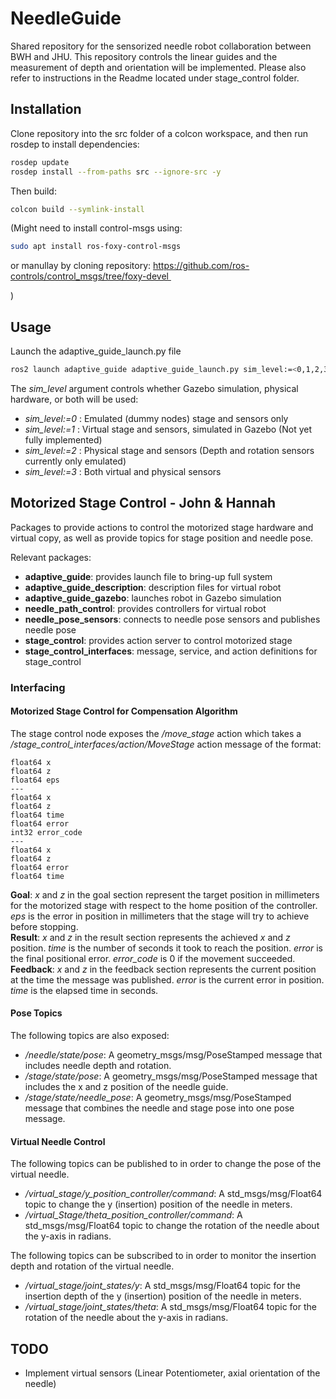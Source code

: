 # NeedleGuide

Shared repository for the sensorized needle robot collaboration between BWH and JHU.
This repository controls the linear guides and the measurement of depth and orientation will be implemented.
Please also refer to instructions in the Readme located under stage_control folder.

## Installation
Clone repository into the src folder of a colcon workspace, and then run rosdep to install dependencies:
```bash
rosdep update
rosdep install --from-paths src --ignore-src -y
```
Then build:
```bash
colcon build --symlink-install
```
(Might need to install control-msgs using: 
```bash
sudo apt install ros-foxy-control-msgs
```
or manullay by cloning repository: https://github.com/ros-controls/control_msgs/tree/foxy-devel 

)
## Usage
Launch the adaptive_guide_launch.py file
```bash
ros2 launch adaptive_guide adaptive_guide_launch.py sim_level:=<0,1,2,3>
```
The *sim_level* argument controls whether Gazebo simulation, physical hardware, or both will be used:
- *sim_level:=0* : Emulated (dummy nodes) stage and sensors only
- *sim_level:=1* : Virtual stage and sensors, simulated in Gazebo (Not yet fully implemented)
- *sim_level:=2* : Physical stage and sensors (Depth and rotation sensors currently only emulated)
- *sim_level:=3* : Both virtual and physical sensors

## Motorized Stage Control - John & Hannah
Packages to provide actions to control the motorized stage hardware and virtual copy, as well as provide topics for stage position and needle pose.

Relevant packages:
- **adaptive_guide**: provides launch file to bring-up full system
- **adaptive_guide_description**: description files for virtual robot
- **adaptive_guide_gazebo**: launches robot in Gazebo simulation
- **needle_path_control**: provides controllers for virtual robot
- **needle_pose_sensors**: connects to needle pose sensors and publishes needle pose
- **stage_control**: provides action server to control motorized stage
- **stage_control_interfaces**: message, service, and action definitions for stage_control

### Interfacing
#### Motorized Stage Control for Compensation Algorithm
The stage control node exposes the */move_stage* action which takes a */stage_control_interfaces/action/MoveStage* action message of the format:
```
float64 x
float64 z
float64 eps
---
float64 x
float64 z
float64 time
float64 error
int32 error_code
---
float64 x
float64 z
float64 error
float64 time
```
**Goal**: *x* and *z* in the goal section represent the target position in millimeters for the motorized stage with respect to the home position of the controller. *eps* is the error in position in millimeters that the stage will try to achieve before stopping.\
**Result**: *x* and *z* in the result section represents the achieved *x* and *z* position. *time* is the number of seconds it took to reach the position. *error* is the final positional error. *error_code* is 0 if the movement succeeded. \
**Feedback**: *x* and *z* in the feedback section represents the current position at the time the message was published. *error* is the current error in position. *time* is the elapsed time in seconds.

#### Pose Topics
The following topics are also exposed:
- */needle/state/pose*: A geometry_msgs/msg/PoseStamped message that includes needle depth and rotation.
- */stage/state/pose*: A geometry_msgs/msg/PoseStamped message that includes the x and z position of the needle guide.
- */stage/state/needle_pose*: A geometry_msgs/msg/PoseStamped message that combines the needle and stage pose into one pose message.

#### Virtual Needle Control
The following topics can be published to in order to change the pose of the virtual needle.
- */virtual_stage/y_position_controller/command*: A std_msgs/msg/Float64 topic to change the y (insertion) position of the needle in meters.
- */virtual_Stage/theta_position_controller/command*: A std_msgs/msg/Float64 topic to change the rotation of the needle about the y-axis in radians.

The following topics can be subscribed to in order to monitor the insertion depth and rotation of the virtual needle.
 - */virtual_stage/joint_states/y*: A std_msgs/msg/Float64 topic for the insertion depth of the y (insertion) position of the needle in meters.
 - */virtual_stage/joint_states/theta*: A std_msgs/msg/Float64 topic for the rotation of the needle about the y-axis in radians.

## TODO
 - Implement virtual sensors (Linear Potentiometer, axial orientation of the needle)
